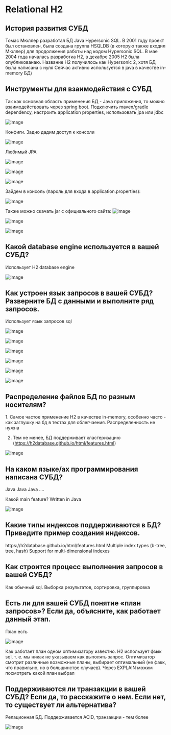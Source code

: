 <h1>Relational H2</h1>
<h2>История развития СУБД</h2>
Томас Мюллер разработал БД Java Hypersonic SQL. В 2001 году проект был остановлен, была создана группа HSQLDB (в которую также входил Мюллер) 
для продолжения работы над кодом Hypersonic SQL. В мае 2004 года началась разработка H2, в декабре 2005 H2 была опубликованаю.
Название H2 получилось как Hypersonic 2, хотя БД была написана с нуля
Сейчас активно используется в java в качестве in-memory БД\
<h2>Инструменты для взаимодействия с СУБД</h2>
Так как основная область применения БД - Java приложения, то можно взаимодействовать через spring boot. Подключить maven/gradle dependency, настроить application properties, использовать jpa или jdbc

![image](https://github.com/Annstasia/DBSM_BDSM/assets/45208486/e0af2ff9-7b87-4a63-aa2a-ec61b9ebeb2d)

Конфиги. Задно дадим доступ к консоли

![image](https://github.com/Annstasia/DBSM_BDSM/assets/45208486/6106eaae-302f-431b-845a-f8456db3d024)


Любимый JPA

![image](https://github.com/Annstasia/DBSM_BDSM/assets/45208486/a3d7a1c7-e793-4efb-89b9-5af916fb1123)

![image](https://github.com/Annstasia/DBSM_BDSM/assets/45208486/4249a2c3-35e4-49b1-8889-50e5205d5447)

![image](https://github.com/Annstasia/DBSM_BDSM/assets/45208486/9c2536cc-47de-42a7-ac65-7bf1051c9cc6)

Зайдем в консоль (пароль для входа в application.properties):

![image](https://github.com/Annstasia/DBSM_BDSM/assets/45208486/8d5c194e-4b13-42c6-ab47-a32a050fa1f3)


Также можно скачать jar с официального сайта:
![image](https://github.com/Annstasia/DBSM_BDSM/assets/45208486/3e01fa03-f7de-4cd8-95e5-0fdd2cefe75c)

![image](https://github.com/Annstasia/DBSM_BDSM/assets/45208486/488a6dfa-ed25-4b83-b040-51bda99b5f01)

![image](https://github.com/Annstasia/DBSM_BDSM/assets/45208486/56d050ca-5b84-4a72-9cc5-903d06ada369)


<h2>Какой database engine используется в вашей СУБД?</h2>
Использует H2 database engine

![image](https://github.com/Annstasia/DBSM_BDSM/assets/45208486/09a8cc1a-2c85-430c-a528-b7cabc617b2a)

<h2>Как устроен язык запросов в вашей СУБД? Разверните БД с данными и выполните ряд запросов. </h2>
Использует язык запросов sql

![image](https://github.com/Annstasia/DBSM_BDSM/assets/45208486/c76a8605-662b-497d-95c9-bf00f9c5704b)

![image](https://github.com/Annstasia/DBSM_BDSM/assets/45208486/c6702284-3326-414d-a7d0-98b3cfd2693e)

![image](https://github.com/Annstasia/DBSM_BDSM/assets/45208486/4587353d-9d28-40f3-8da5-34014ebf8d38)

![image](https://github.com/Annstasia/DBSM_BDSM/assets/45208486/423b61ab-0880-4f6a-ba7f-161fef9c0f8c)

![image](https://github.com/Annstasia/DBSM_BDSM/assets/45208486/539ac1f9-3684-4a6a-8166-e67b74ea7af9)

![image](https://github.com/Annstasia/DBSM_BDSM/assets/45208486/d0b6b1e8-e94b-4e6e-abf7-7f9df0dace57)

<h2>Распределение файлов БД по разным носителям?</h2>
1. Самое частое применение H2 в качестве in-memory, особенно часто - как заглушку на бд в тестах для облегчаения. 
Распределенность не нужна


2. Тем не менее, БД поддерживает кластеризацию (https://h2database.github.io/html/features.html)

![image](https://github.com/Annstasia/DBSM_BDSM/assets/45208486/0301b069-62e1-4084-8186-434c969e3d67)

<h2>На каком языке/ах программирования написана СУБД?</h2>
Java Java Java ....

Какой main feature? Written in Java

![image](https://github.com/Annstasia/DBSM_BDSM/assets/45208486/d694f89c-7ac2-47aa-8e72-932639c0796f)

<h2>Какие типы индексов поддерживаются в БД? Приведите пример создания индексов.</h2>
https://h2database.github.io/html/features.html
Multiple index types (b-tree, tree, hash)
Support for multi-dimensional indexes

<h2>Как строится процесс выполнения запросов в вашей СУБД?</h2>
Как обычный sql. Выборка результатов, сортировка, группировка

<h2>Есть ли для вашей СУБД понятие «план запросов»? Если да, объясните, как работает данный этап.</h2>
План есть

![image](https://github.com/Annstasia/DBSM_BDSM/assets/45208486/4825e00b-b267-4880-9702-04a5944c6467)

Как работает план одном оптимизатору известно. H2 использует фзык sql, т. е. мы никак не указываем как выполять запрос. Оптимизатор смотрит различные возможные планы, выбирает оптимальный (не факк, что правильно, но в большинстве случаев). Через EXPLAIN можкм посмотреть какой план выбрал

<h2>Поддерживаются ли транзакции в вашей СУБД? Если да, то расскажите о нем. Если нет, то существует ли альтернатива?</h2>
Релационная БД. Поддерживается ACID, транзакции - тем более

![image](https://github.com/Annstasia/DBSM_BDSM/assets/45208486/1dc07249-ac06-4e7c-a20a-f175c73442d5)

<h2></h2>

